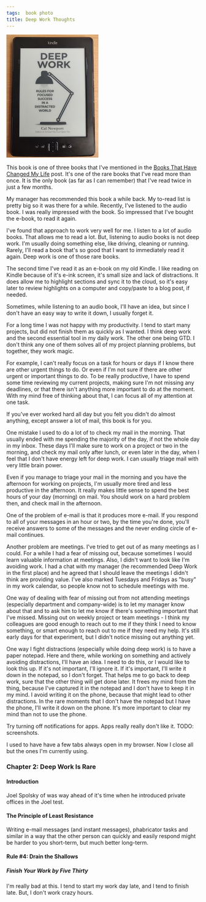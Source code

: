 ```yaml
---
tags:  book photo
title: Deep Work Thoughts
---
```

![Deep Work](/assets/books-that-have-changed-my-life/deep-work.jpg "Deep Work")

This book is one of three books that I've mentioned in the [Books That Have Changed My Life](/books-that-have-changed-my-life) post. It's one of the rare books that I've read more than once. It is the only book (as far as I can remember) that I've read twice in just a few months.

My manager has recommended this book a while back. My to-read list is pretty big so it was there for a while. Recently, I've listened to the audio book. I was really impressed with the book. So impressed that I've bought the e-book, to read it again.

I've found that approach to work very well for me. I listen to a lot of audio books. That allows me to read a lot. But, listening to audio books is not deep work. I'm usually doing something else, like driving, cleaning or running. Rarely, I'll read a book that's so good that I want to immediately read it again. Deep work is one of those rare books.

The second time I've read it as an e-book on my old Kindle. I like reading on Kindle because of it's e-ink screen, it's small size and lack of distractions. It does allow me to highlight sections and sync it to the cloud, so it's easy later to review highlights on a computer and copy/paste to a blog post, if needed.

Sometimes, while listening to an audio book, I'll have an idea, but since I don't have an easy way to write it down, I usually forget it.

For a long time I was not happy with my productivity. I tend to start many projects, but did not finish them as quickly as I wanted. I think deep work and the second essential tool in my daily work. The other one being GTD. I don't think any one of them solves all of my project planning problems, but together, they work magic.

For example, I can't really focus on a task for hours or days if I know there are other urgent things to do. Or even if I'm not sure if there are other urgent or important things to do. To be really productive, I have to spend some time reviewing my current projects, making sure I'm not missing any deadlines, or that there isn't anything more important to do at the moment. With my mind free of thinking about that, I can focus all of my attention at one task.

If you've ever worked hard all day but you felt you didn't do almost anything, except answer a lot of mail, this book is for you.

One mistake I used to do a lot of to check my mail in the morning. That usually ended with me spending the majority of the day, if not the whole day in my inbox. These days I'll make sure to work on a project or two in the morning, and check my mail only after lunch, or even later in the day, when I feel that I don't have energy left for deep work. I can usually triage mail with very little brain power.

Even if you manage to triage your mail in the morning and you have the afternoon for working on projects, I'm usually more tired and less productive in the afternoon. It really makes little sense to spend the best hours of your day (morning) on mail. You should work on a hard problem then, and check mail in the afternoon.

One of the problem of e-mail is that it produces more e-mail. If you respond to all of your messages in an hour or two, by the time you're done, you'll receive answers to some of the messages and the never ending circle of e-mail continues.

Another problem are meetings. I've tried to get out of as many meetings as I could. For a while I had a fear of missing out, because sometimes I would learn valuable information at meetings. Also, I didn't want to look like I'm avoiding work. I had a chat with my manager (he recommended Deep Work in the first place) and he agreed that I should leave the meetings I didn't think are providing value. I've also marked Tuesdays and Fridays as "busy" in my work calendar, so people know not to schedule meetings with me.

One way of dealing with fear of missing out from not attending meetings (especially department and company-wide) is to let my manager know about that and to ask him to let me know if there's something important that I've missed. Missing out on weekly project or team meetings - I think my colleagues are good enough to reach out to me if they think I need to know something, or smart enough to reach out to me if they need my help. It's still early days for that experiment, but I didn't notice missing out anything yet.

One way I fight distractions (especially while doing deep work) is to have a paper notepad. Here and there, while working on something and actively avoiding distractions, I'll have an idea. I need to do this, or I would like to look this up. If it's not important, I'll ignore it. If it's important, I'll write it down in the notepad, so I don't forget. That helps me to go back to deep work, sure that the other thing will get done later. It frees my mind from the thing, because I've captured it in the notepad and I don't have to keep it in my mind. I avoid writing it on the phone, because that might lead to other distractions. In the rare moments that I don't have the notepad but I have the phone, I'll write it down on the phone. It's more important to clear my mind than not to use the phone.

Try turning off notifications for apps. Apps really really don't like it. TODO: screenshots.

I used to have have a few tabs always open in my browser. Now I close all but the ones I'm currently using.

### Chapter 2: Deep Work Is Rare

#### Introduction

Joel Spolsky of was way ahead of it's time when he introduced private offices in the Joel test.

#### The Principle of Least Resistance

Writing e-mail messages (and instant messages), phabricator tasks and similar in a way that the other person can quickly and easily respond might be harder to you short-term, but much better long-term.

#### Rule #4: Drain the Shallows

##### Finish Your Work by Five Thirty

I'm really bad at this. I tend to start my work day late, and I tend to finish late. But, I don't work crazy hours.
